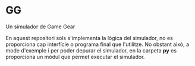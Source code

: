 # GG
Un simulador de Game Gear

En aquest repositori sols s'implementa la lògica del simulador, no es proporciona cap interfície o programa final que l'utilitze. No obstant això, a mode d'exemple i per poder depurar el simulador, en la carpeta **py** es proporciona un mòdul que permet executar el simulador.